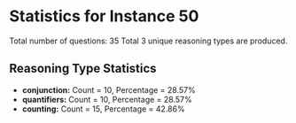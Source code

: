 # Statistics for Instance 50
Total number of questions: 35
Total 3 unique reasoning types are produced.
## Reasoning Type Statistics
- **conjunction:** Count = 10, Percentage = 28.57%
- **quantifiers:** Count = 10, Percentage = 28.57%
- **counting:** Count = 15, Percentage = 42.86%

